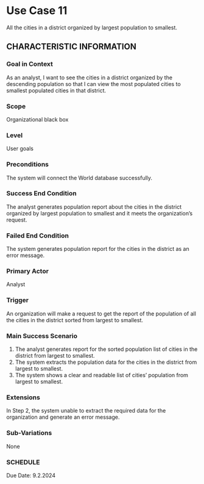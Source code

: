 # Use Case 11
All the cities in a district organized by largest population to smallest.
## CHARACTERISTIC INFORMATION
### Goal in Context
As an analyst, I want to see the cities in a district organized by the descending population so that I can view the most populated cities to smallest populated cities in that district.
### Scope
Organizational black box
### Level
User goals
### Preconditions
The system will connect the World database successfully.
### Success End Condition
The analyst generates population report about the cities in the district organized by largest population to smallest and it meets the organization’s request.
### Failed End Condition
The system generates population report for the cities in the district as an error message.
### Primary Actor
Analyst
### Trigger
An organization will make a request to get the report of the population of all the cities in the district sorted from largest to smallest.
### Main Success Scenario
1.  The analyst generates report for the sorted population list of cities in the district from largest to smallest.
2.  The system extracts the population data for the cities in the district from largest to smallest.
3.  The system shows a clear and readable list of cities’ population from largest to smallest.
### Extensions
In Step 2, the system unable to extract the required data for the organization and generate an error message.
### Sub-Variations
None
### SCHEDULE
Due Date: 9.2.2024
